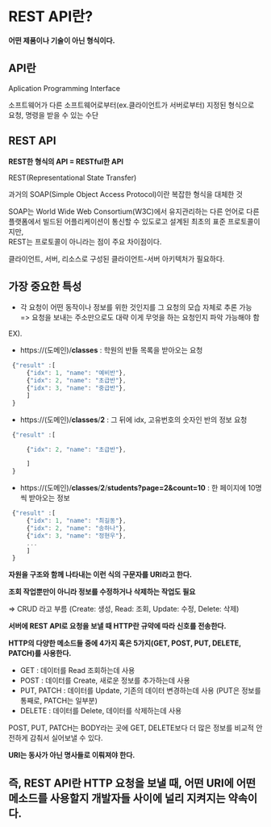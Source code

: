 # REST API란?

**어떤 제품이나 기술이 아닌 형식이다.**

## API란

Aplication Programming Interface

소프트웨어가 다른 소프트웨어로부터(ex.클라이언트가 서버로부터) 지정된 형식으로 요청, 명령을 받을 수 있는 수단

## REST API

**REST한 형식의 API = RESTful한 API**

REST(Representational State Transfer)

과거의 SOAP(Simple Object Access Protocol)이란 복잡한 형식을 대체한 것

SOAP는 World Wide Web Consortium(W3C)에서 유지관리하는 다른 언어로 다른 플랫폼에서 빌드된 어플리케이션이 통신할 수 있도로고 설계된 최초의 표준 프로토콜이지만,</br>
REST는 프로토콜이 아니라는 점이 주요 차이점이다.

클라이언트, 서버, 리소스로 구성된 클라이언트-서버 아키텍처가 필요하다.

## 가장 중요한 특성

- 각 요청이 어떤 동작이나 정보를 위한 것인지를 그 요청의 모습 자체로 추론 가능</br>
  => 요청을 보내는 주소만으로도 대략 이게 무엇을 하는 요청인지 파악 가능해야 함

EX).

- https://(도메인)/**classes** : 학원의 반들 목록을 받아오는 요청</br>

```js
 {"result" :[
     {"idx": 1, "name": "예비반"},
     {"idx": 2, "name": "초급반"},
     {"idx": 3, "name": "중급반"},
     ]
 }
```

- https://(도메인)/**classes**/**2** : 그 뒤에 idx, 고유번호의 숫자인 반의 정보 요청</br>

```js
 {"result" :[

     {"idx": 2, "name": "초급반"},

     ]
 }
```

- https://(도메인)/**classes**/**2**/**students?page=2&count=10** : 한 페이지에 10명씩 받아오는 정보</br>

```js
 {"result" :[
     {"idx": 1, "name": "최길동"},
     {"idx": 2, "name": "송하나"},
     {"idx": 3, "name": "정현우"},
     ...
     ]
 }
```

**자원을 구조와 함께 나타내는 이런 식의 구문자를 URI라고 한다.**

**조회 작업뿐만이 아니라 정보를 수정하거나 삭제하는 작업도 필요**

=> CRUD 라고 부름 (Create: 생성, Read: 조회, Update: 수정, Delete: 삭제)

**서버에 REST API로 요청을 보낼 때 HTTP란 규약에 따라 신호를 전송한다.**

**HTTP의 다양한 메소드들 중에 4가지 혹은 5가지(GET, POST, PUT, DELETE, PATCH)를 사용한다.**

- GET : 데이터를 Read 조회하는데 사용
- POST : 데이터를 Create, 새로운 정보를 추가하는데 사용
- PUT, PATCH : 데이터를 Update, 기존의 데이터 변경하는데 사용 (PUT은 정보를 통째로, PATCH는 일부분)
- DELETE : 데이터를 Delete, 데이터를 삭제하는데 사용

POST, PUT, PATCH는 BODY라는 곳에 GET, DELETE보다 더 많은 정보를 비교적 안전하게 감춰서 실어보낼 수 있다.

**URI는 동사가 아닌 명사들로 이뤄져야 한다.**

## 즉, REST API란 HTTP 요청을 보낼 때, 어떤 URI에 어떤 메소드를 사용할지 개발자들 사이에 널리 지켜지는 약속이다.
